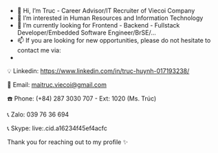 - 👋 Hi, I’m Truc - Career Advisor/IT Recruiter of Viecoi Company
- 👀 I’m interested in Human Resources and Information Technology
- 💞️ I’m currently looking for Frontend - Backend - Fullstack Developer/Embedded Software Engineer/BrSE/...
- 📫 If you are looking for new opportunities, please do not hesitate to contact me via:
- 
💡 Linkedin: https://www.linkedin.com/in/truc-huynh-017193238/

📧 Email: maitruc.viecoi@gmail.com

☎️ Phone: (+84) 287 3030 707 - Ext: 1020 (Ms. Trúc)

📞 Zalo: 039 76 36 694

📞 Skype: live:.cid.a16234f45ef4acfc

Thank you for reaching out to my profile ✨

<!---
truchuynh63/truchuynh63 is a ✨ special ✨ repository because its `README.md` (this file) appears on your GitHub profile.
You can click the Preview link to take a look at your changes.
--->
